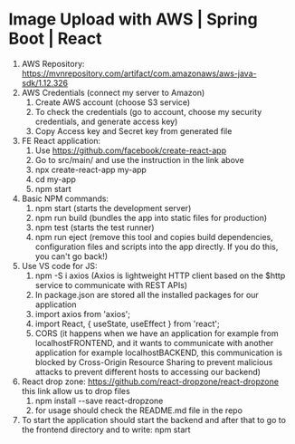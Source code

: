 # Image Upload with AWS | Spring Boot | React
1. AWS Repository: https://mvnrepository.com/artifact/com.amazonaws/aws-java-sdk/1.12.326 
2. AWS Credentials (connect my server to Amazon) 
   1. Create AWS account (choose S3 service)
   2. To check the credentials (go to account, choose my security credentials, and generate access key)
   3. Copy Access key and Secret key from generated file
3. FE React application:
   1. Use https://github.com/facebook/create-react-app
   2. Go to src/main/ and use the instruction in the link above
   3. npx create-react-app my-app
   4. cd my-app
   5. npm start
4. Basic NPM commands:
   1. npm start (starts the development server)
   2. npm run build (bundles the app into static files for production)
   3. npm test (starts the test runner)
   4. npm run eject (remove this tool and copies build dependencies, configuration files and scripts into the app directly. If you do this, you can't go back!)
5. Use VS code for JS:
   1. npm -S i axios (Axios is lightweight HTTP client based on the $http service to communicate with REST APIs)
   2. In package.json are stored all the installed packages for our application
   3. import axios from 'axios';
   4. import React, { useState, useEffect } from 'react';
   5. CORS (it happens when we have an application for example from localhostFRONTEND, and it wants to communicate with another application for example localhostBACKEND, this communication is blocked by Cross-Origin Resource Sharing to prevent malicious attacks to prevent different hosts to accessing our backend)
6. React drop zone: https://github.com/react-dropzone/react-dropzone this  link allow us to drop files
   1. npm install --save react-dropzone
   2. for usage should check the README.md file in the repo
7. To start the application should start the backend and after that to go to the frontend directory and to write: npm start